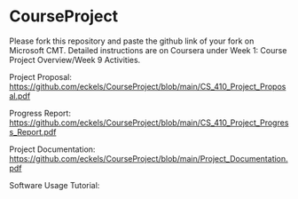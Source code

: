 # CourseProject

Please fork this repository and paste the github link of your fork on Microsoft CMT. Detailed instructions are on Coursera under Week 1: Course Project Overview/Week 9 Activities.

Project Proposal: https://github.com/eckels/CourseProject/blob/main/CS_410_Project_Proposal.pdf <br />

Progress Report: https://github.com/eckels/CourseProject/blob/main/CS_410_Project_Progress_Report.pdf <br />

Project Documentation: https://github.com/eckels/CourseProject/blob/main/Project_Documentation.pdf <br />

Software Usage Tutorial: 
